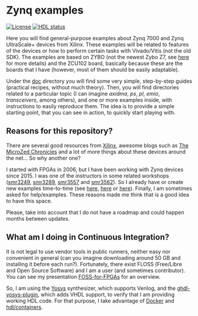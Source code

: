 # Zynq examples

[![License](https://img.shields.io/github/license/rodrigomelo9/zynq-examples.svg?longCache=true)](https://github.com/rodrigomelo9/zynq-examples/blob/main/LICENSE)
[![HDL status](https://img.shields.io/github/workflow/status/rodrigomelo9/zynq-examples/hdl?longCache=true&label=hdl)](https://github.com/rodrigomelo9/zynq-examples/actions/workflows/hdl.yml)

Here you will find general-purpose examples about Zynq 7000 and Zynq UltraScale+ devices from Xilinx.
These examples will be related to features of the devices or how to perform certain tasks with Vivado/Vitis (not the old SDK).
The examples are based on ZYBO (not the newest Zybo Z7, see [here](https://digilent.com/reference/programmable-logic/zybo-z7/migration-guide) for more details) and the ZCU102 board, basically because these are the boards that I have (however, most of them should be easily adaptable).

Under the [doc](doc) directory you will find some very simple, step-by-step guides (practical recipes, without much theory).
Then, you will find directories related to a particular topic (I can imagine *axidma*, *ps*, *pl*, *emio*, *transceivers*, among others), and one or more examples inside, with instructions to easily reproduce them.
The idea is to provide a simple starting point, that you can see in action, to quickly start playing with.

## Reasons for this repository?

There are several good resources from [Xilinx](https://www.xilinx.com/search/site-keyword-search.html#q=zynq), awesome blogs such as [The MicroZed Chronicles](http://www.microzedchronicles.com) and a lot of more things about these devices around the net... So why another one?

I started with FPGAs in 2006, but I have been working with Zynq devices since 2015.
I was one of the instructors in some related workshops ([smr3249](https://indico.ictp.it/event/8342), [smr3289](http://indico.ictp.it/event/8680), [smr3557](http://indico.ictp.it/event/9644) and [smr3562](http://indico.ictp.it/event/9443)).
So I already have or create new examples time-to-time (see [here](https://github.com/INTI-CMNB-FPGA/fpga_examples), [here](https://github.com/rodrigomelo9/zynq-pl-ps) or [here](https://gitlab.com/rodrigomelo9/core-comblock)).
Finally, I am sometimes asked for help/examples.
These reasons made me think that is a good idea to have this space.

Please, take into account that I do not have a roadmap and could happen months between updates.

## What am I doing in Continuous Integration?

It is not legal to use vendor tools in public runners, neither easy nor convenient in general (can you imagine downloading around 50 GB and installing it before each run?).
Fortunately, there exist FLOSS (Free/Libre and Open Source Software) and I am a user (and sometimes contributor).
You can see my presentation [FOSS-for-FPGAs](https://rodrigomelo9.github.io/FOSS-for-FPGAs) for an overview.

So, I am using the [Yosys](https://github.com/YosysHQ/yosys) synthesizer, which supports Verilog, and the [ghdl-yosys-plugin](https://github.com/ghdl/ghdl-yosys-plugin), which adds VHDL support, to verify that I am providing working HDL code.
For that purpose, I take advantage of [Docker](https://en.wikipedia.org/wiki/Docker_(software)) and [hdl/containers](https://github.com/hdl/containers).
